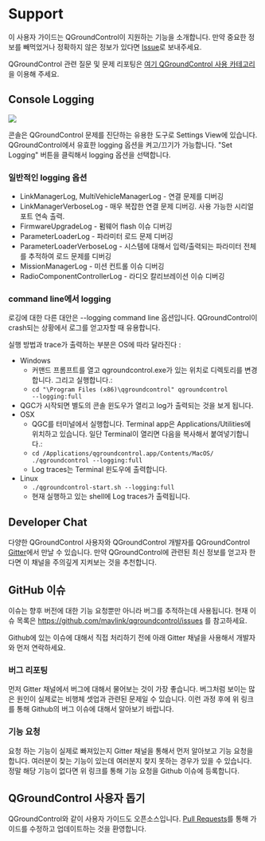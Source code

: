 # Support

이 사용자 가이드는 QGroundControl이 지원하는 기능을 소개합니다. 만약 중요한 정보를 빼먹었거나 정확하지 않은 정보가 있다면 [Issue](https://github.com/mavlink/qgc-user-guide/issues)로 보내주세요.


QGroundControl 관련 질문 및 문제 리포팅은 [여기 QGroundControl 사용 카테고리](http://discuss.px4.io/c/qgroundcontrol/qgroundcontrol-usage)을 이용해 주세요.

## Console Logging

![](../../images/support/Console.jpg)

콘솔은 QGroundControl 문제를 진단하는 유용한 도구로 Settings View에 있습니다. QGroundControl에서 유효한 logging 옵션을 켜고/끄기가 가능합니다. "Set Logging" 버튼을 클릭해서 logging 옵션을 선택합니다.

### 일반적인 logging 옵션

* LinkManagerLog, MultiVehicleManagerLog - 연결 문제를 디버깅
* LinkManagerVerboseLog - 매우 복잡한 연결 문제 디버깅. 사용 가능한 시리얼 포트 연속 출력.
* FirmwareUpgradeLog - 펌웨어 flash 이슈 디버깅
* ParameterLoaderLog - 파라미터 로드 문제 디버깅
* ParameterLoaderVerboseLog - 시스템에 대해서 입력/출력되는 파라미터 전체를 추적하여 로드 문제를 디버깅
* MissionManagerLog - 미션 컨트롤 이슈 디버깅
* RadioComponentControllerLog - 라디오 칼리브레이션 이슈 디버깅

### command line에서 logging

로깅에 대한 다른 대안은 --logging command line 옵션입니다. QGroundControl이 crash되는 상황에서 로그를 얻고자할 때 유용합니다.

실행 방법과 trace가 출력하는 부분은 OS에 따라 달라진다 :

  * Windows
    * 커맨드 프롬프트를 열고 qgroundcontrol.exe가 있는 위치로 디렉토리를 변경합니다. 그리고 실행합니다.:
    * <code>cd "\Program Files (x86)\qgroundcontrol"
qgroundcontrol --logging:full</code>
  * QGC가 시작되면 별도의 콘솔 윈도우가 열리고 log가 출력되는 것을 보게 됩니다.
  * OSX
    * QGC를 터미널에서 실행합니다. Terminal app은 Applications/Utilities에 위치하고 있습니다. 일단 Terminal이 열리면 다음을 복사해서 붙여넣기합니다.:
    * <code>cd /Applications/qgroundcontrol.app/Contents/MacOS/
./qgroundcontrol --logging:full</code>
    * Log traces는 Terminal 윈도우에 출력합니다.
  * Linux
    * <code>./qgroundcontrol-start.sh --logging:full</code>
    * 현재 실행하고 있는 shell에 Log traces가 출력됩니다.

## Developer Chat

다양한 QGroundControl 사용자와 QGroundControl 개발자를 QGroundControl [Gitter](https://gitter.im/mavlink/qgroundcontrol)에서 만날 수 있습니다. 만약 QGroundControl에 관련된 최신 정보를 얻고자 한다면 이 채널을 주의깊게 지켜보는 것을 추천합니다.

## GitHub 이슈
이슈는 향후 버전에 대한 기능 요청뿐만 아니라 버그를 추적하는데 사용됩니다. 현재 이슈 목록은 https://github.com/mavlink/qgroundcontrol/issues 를 참고하세요.

Github에 있는 이슈에 대해서 직접 처리하기 전에 아래 Gitter 채널을 사용해서 개발자와 먼저 연락하세요.

### 버그 리포팅
먼저 Gitter 채널에서 버그에 대해서 물어보는 것이 가장 좋습니다. 버그처럼 보이는 많은 원인이 실제로는 비행체 셋업과 관련된 문제일 수 있습니다. 이런 과정 후에 위 링크를 통해 Github의 버그 이슈에 대해서 알아보기 바랍니다.

### 기능 요청
요청 하는 기능이 실제로 빠져있는지 Gitter 채널을 통해서 먼저 알아보고 기능 요청을 합니다. 여러분이 찾는 기능이 있는데 여러분지 찾지 못하는 경우가 있을 수 있습니다. 정말 해당 기능이 없다면 위 링크를 통해 기능 요청을 Github 이슈에 등록합니다.

## QGroundControl 사용자 돕기

QGroundControl와 같이 사용자 가이드도 오픈소스입니다. [Pull Requests](https://github.com/mavlink/qgc-user-guide/pulls)를 통해 가이드를 수정하고 업데이트하는 것을 환영합니다.
